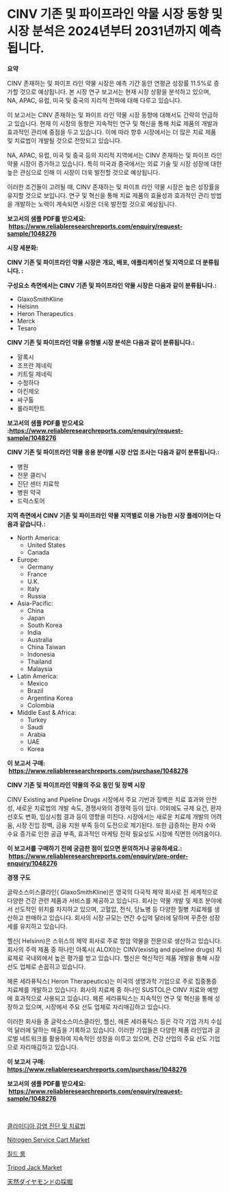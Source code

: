 <p><h1>CINV 기존 및 파이프라인 약물 시장 동향 및 시장 분석은 2024년부터 2031년까지 예측됩니다.</h1></p><p><strong>요약</strong></p>
<p><p>CINV 존재하는 및 파이프 라인 약물 시장은 예측 기간 동안 연평균 성장률 11.5%로 증가할 것으로 예상됩니다. 본 시장 연구 보고서는 현재 시장 상황을 분석하고 있으며, NA, APAC, 유럽, 미국 및 중국의 지리적 전파에 대해 다루고 있습니다.</p><p>이 보고서는 CINV 존재하는 및 파이프 라인 약물 시장 동향에 대해서도 간략히 언급하고 있습니다. 현재 이 시장의 동향은 지속적인 연구 및 혁신을 통해 치료 제품의 개발과 효과적인 관리에 중점을 두고 있습니다. 이에 따라 향후 시장에서는 더 많은 치료 제품 및 치료법이 개발될 것으로 전망되고 있습니다.</p><p>NA, APAC, 유럽, 미국 및 중국 등의 지리적 지역에서는 CINV 존재하는 및 파이프 라인 약물 시장이 증가하고 있습니다. 특히 미국과 중국에서는 의료 기술 및 시장 성장에 대한 높은 관심으로 인해 이 시장이 더욱 발전할 것으로 예상됩니다.</p><p>이러한 조건들이 고려될 때, CINV 존재하는 및 파이프 라인 약물 시장은 높은 성장률을 유지할 것으로 보입니다. 연구 및 혁신을 통해 치료 제품의 효율성과 효과적인 관리 방법을 개발하는 노력이 계속되면 시장은 더욱 발전할 것으로 예상됩니다.</p></p>
<p><strong>보고서의 샘플 PDF를 받으세요: &nbsp;<a href="https://www.reliableresearchreports.com/enquiry/request-sample/1048276">https://www.reliableresearchreports.com/enquiry/request-sample/1048276</a></strong></p>
<p><strong>시장 세분화:</strong></p>
<p><strong> CINV 기존 및 파이프라인 약물 시장은 개요, 배포, 애플리케이션 및 지역으로 더 분류됩니다. :</strong></p>
<p><strong>구성요소 측면에서는 CINV 기존 및 파이프라인 약물 시장은 다음과 같이 분류됩니다.:</strong></p>
<p><ul><li>GlaxoSmithKline</li><li>Helsinn</li><li>Heron Therapeutics</li><li>Merck</li><li>Tesaro</li></ul></p>
<p><strong> CINV 기존 및 파이프라인 약물 유형별 시장 분석은 다음과 같이 분류됩니다.:</strong></p>
<p><ul><li>알록시</li><li>조프란 제네릭</li><li>키트릴 제네릭</li><li>수정하다</li><li>아킨제오</li><li>싸구톨</li><li>롤라피탄트</li></ul></p>
<p><strong>보고서의 샘플 PDF를 받으세요 :<a href="https://www.reliableresearchreports.com/enquiry/request-sample/1048276">https://www.reliableresearchreports.com/enquiry/request-sample/1048276</a></strong></p>
<p><strong> CINV 기존 및 파이프라인 약물 응용 분야별 시장 산업 조사는 다음과 같이 분류됩니다.:</strong></p>
<p><ul><li>병원</li><li>전문 클리닉</li><li>진단 센터 치료학</li><li>병원 약국</li><li>드럭스토어</li></ul></p>
<p><strong>지역 측면에서 CINV 기존 및 파이프라인 약물 지역별로 이용 가능한 시장 플레이어는 다음과 같습니다.:</strong></p>
<p><ul>
    <li>
        North America:
        <ul>
            <li>United States</li>
            <li>Canada</li>
        </ul>
    </li>
    <li>
        Europe:
        <ul>
            <li>Germany</li>
            <li>France</li>
            <li>U.K.</li>
            <li>Italy</li>
            <li>Russia</li>
        </ul>
    </li>
    <li>
        Asia-Pacific:
        <ul>
            <li>China</li>
            <li>Japan</li>
            <li>South Korea</li>
            <li>India</li>
            <li>Australia</li>
            <li>China Taiwan</li>
            <li>Indonesia</li>
            <li>Thailand</li>
            <li>Malaysia</li>
        </ul>
    </li>
    <li>
        Latin America:
        <ul>
            <li>Mexico</li>
            <li>Brazil</li>
            <li>Argentina Korea</li>
            <li>Colombia</li>
        </ul>
    </li>
    <li>
        Middle East & Africa:
        <ul>
            <li>Turkey</li>
            <li>Saudi</li>
            <li>Arabia</li>
            <li>UAE</li>
            <li>Korea</li>
        </ul>
    </li>
    </ul></p>
<p><strong>이 보고서 구매: &nbsp;<a href="https://www.reliableresearchreports.com/purchase/1048276">https://www.reliableresearchreports.com/purchase/1048276</a></strong></p>
<p><strong>CINV 기존 및 파이프라인 약물의 주요 동인 및 장벽 시장</strong></p>
<p><p>CINV Existing and Pipeline Drugs 시장에서 주요 기반과 장벽은 치료 효과와 안전성, 새로운 치료법의 개발 속도, 경쟁사와의 경쟁력 등이 있다. 이외에도 규제 요건, 환자 선호도 변화, 임상시험 결과 등이 영향을 미친다. 시장에서는 새로운 치료제 개발의 어려움, 시장 진입 장벽, 금융 지원 부족 등이 도전으로 제기된다. 또한 급증하는 환자 수와 수요 증가로 인한 공급 부족, 효과적인 마케팅 전략 필요성도 시장에 직면한 어려움이다.</p></p>
<p><strong>이 보고서를 구매하기 전에 궁금한 점이 있으면 문의하거나 공유하세요.: &nbsp;<a href="https://www.reliableresearchreports.com/enquiry/pre-order-enquiry/1048276">https://www.reliableresearchreports.com/enquiry/pre-order-enquiry/1048276</a></strong></p>
<p><strong>경쟁 구도</strong></p>
<p><p>글락소스미스클라인( GlaxoSmithKline)은 영국의 다국적 제약 회사로 전 세계적으로 다양한 건강 관련 제품과 서비스를 제공하고 있습니다. 회사는 약물 개발 및 제조 분야에서 선도적인 위치를 차지하고 있으며, 고혈압, 천식, 당뇨병 등 다양한 질병 치료제를 생산하고 판매하고 있습니다. 회사의 시장 규모는 연간 수십억 달러에 달하며 꾸준한 성장세를 유지하고 있습니다.</p><p>헬신( Helsinn)은 스위스의 제약 회사로 주로 항암 약물을 전문으로 생산하고 있습니다. 회사의 주력 제품 중 하나인 아록시( ALOXI)는 CINV(existig and pipeline drugs) 치료제로 국내외에서 높은 평가를 받고 있습니다. 헬신은 혁신적인 제품 개발을 통해 시장 선도 업체로 손꼽히고 있습니다.</p><p>헤론 세라퓨틱스( Heron Therapeutics)는 미국의 생명과학 기업으로 주로 집중통증 치료제를 개발하고 있습니다. 회사의 치료제 중 하나인 SUSTOL은 CINV 치료와 예방에 효과적으로 사용되고 있습니다. 헤론 세라퓨틱스는 지속적인 연구 및 혁신을 통해 성장하고 있으며, 시장에서 주요 선도 업체로 자리매김하고 있습니다.</p><p>이러한 회사들 중 글락소스미스클라인, 헬신, 헤론 세라퓨틱스 등은 각각 기업 가치 수십억 달러에 달하는 매출을 기록하고 있습니다. 이러한 기업들은 다양한 제품 라인업과 글로벌 네트워크를 활용하여 지속적인 성장을 이루고 있으며, 건강 산업의 주요 선도 기업으로 자리매김하고 있습니다.</p></p>
<p><strong>이 보고서 구매: &nbsp; <a href="https://www.reliableresearchreports.com/purchase/1048276">https://www.reliableresearchreports.com/purchase/1048276</a></strong></p>
<p><strong>보고서의 샘플 PDF를 받으세요: &nbsp;<a href="https://www.reliableresearchreports.com/enquiry/request-sample/1048276">https://www.reliableresearchreports.com/enquiry/request-sample/1048276</a></strong><strong></strong></p>
<p>&nbsp;</p>
<p><p><a href="https://github.com/Madalyell456456/Market-Research-Report-List-1/blob/main/39543678305.md">클라미디아 감염 진단 및 치료법</a></p><p><a href="https://issuu.com/reportprime-2/docs/nitrogen-service-cart-market-size-2030.pptx">Nitrogen Service Cart Market</a></p><p><a href="https://github.com/vs019sa3m8x/Market-Research-Report-List-1/blob/main/72386858304.md">칠드 룸</a></p><p><a href="https://issuu.com/reportprime-2/docs/tripod-jack-market-size-2030.pptx">Tripod Jack Market</a></p><p><a href="https://github.com/DonaldShaw1965/Market-Research-Report-List-1/blob/main/53053749169.md">天然ダイヤモンドの採掘</a></p></p>